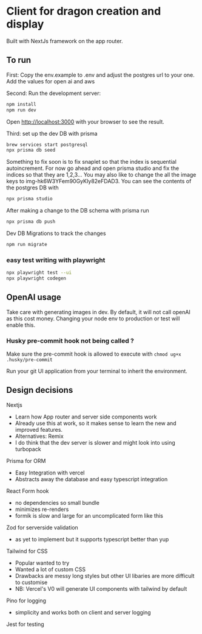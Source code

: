 # Client for dragon creation and display

Built with NextJs framework on the app router.

## To run

First: Copy the env.example to .env and adjust the postgres url to your one. Add the values for open ai and aws

Second: Run the development server:

```bash
npm install
npm run dev
```

Open [http://localhost:3000](http://localhost:3000) with your browser to see the result.

Third: set up the dev DB with prisma

```bash
brew services start postgresql
npx prisma db seed
```

Something to fix soon is to fix snaplet so that the index is sequential autoincrement.
For now go ahead and open prisma studio and fix the indices so that they are 1,2,3...
You may also like to change the all the image keys to img-hk6W3YFem90GyKIy82eFDAD3.
You can see the contents of the postgres DB with

```bash
npx prisma studio
```

After making a change to the DB schema with prisma run

```bash
npx prisma db push
```

Dev DB Migrations to track the changes

```bash
npm run migrate
```

### easy test writing with playwright

```bash
npx playwright test --ui
npx playwright codegen
```

## OpenAI usage

Take care with generating images in dev. By default, it will not call openAI as this cost money.
Changing your node env to production or test will enable this.

### Husky pre-commit hook not being called ?

Make sure the pre-commit hook is allowed to execute with `chmod ug+x .husky/pre-commit`

Run your git UI application from your terminal to inherit the environment.

## Design decisions

Nextjs

* Learn how App router and server side components work
* Already use this at work, so it makes sense to learn the new and improved features.
* Alternatives: Remix
* I do think that the dev server is slower and might look into using turbopack

Prisma for ORM

* Easy Integration with vercel
* Abstracts away the database and easy typescript integration

React Form hook

* no dependencies so small bundle
* minimizes re-renders
* formik is slow and large for an uncomplicated form like this

Zod for serverside validation

* as yet to implement but it supports typescript better than yup

Tailwind for CSS

* Popular wanted to try
* Wanted a lot of custom CSS
* Drawbacks are messy long styles but other UI libaries are more difficult to customise
* NB: Vercel's V0 will generate UI components with tailwind by default

Pino for logging

* simplicity and works both on client and server logging

Jest for testing
